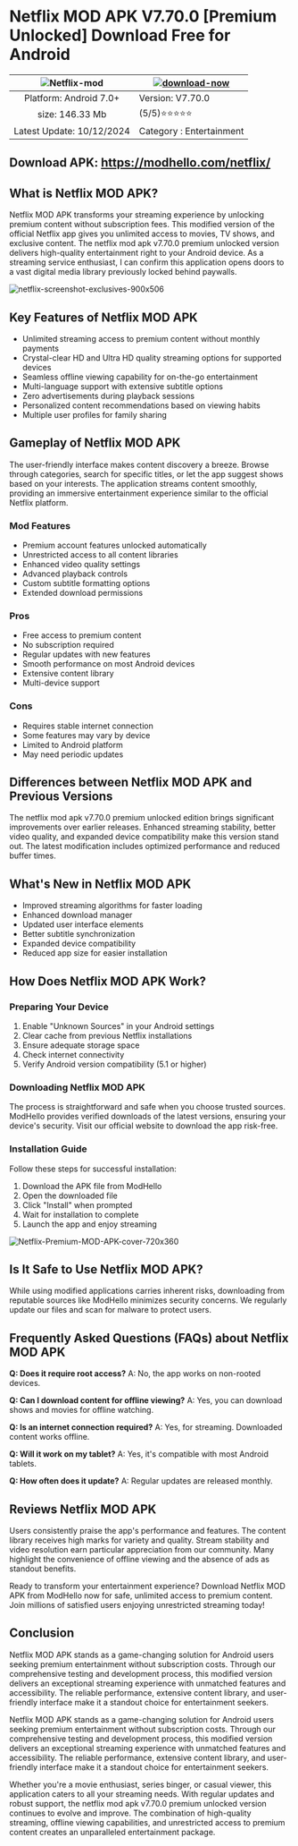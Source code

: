 # Netflix MOD APK V7.70.0 [Premium Unlocked] Download Free for Android

| ![Netflix-mod](https://github.com/user-attachments/assets/086af2d3-e8df-4b51-9803-e9a8ddb3ae9d)| [![download-now](https://github.com/user-attachments/assets/22657e67-9d2d-46af-a41a-5d365d2ddc1f)](https://modhello.com/netflix/)  |
|:-------------------------------------------------:|-----------------------|
| Platform: Android 7.0+                      | Version: V7.70.0    |
| size: 146.33 Mb                                |  (5/5)⭐️⭐️⭐️⭐️⭐️  |
| Latest Update: 10/12/2024                      | Category : Entertainment |

## Download APK: https://modhello.com/netflix/

## What is Netflix MOD APK?
Netflix MOD APK transforms your streaming experience by unlocking premium content without subscription fees. This modified version of the official Netflix app gives you unlimited access to movies, TV shows, and exclusive content. The netflix mod apk v7.70.0 premium unlocked version delivers high-quality entertainment right to your Android device. As a streaming service enthusiast, I can confirm this application opens doors to a vast digital media library previously locked behind paywalls.

![netflix-screenshot-exclusives-900x506](https://github.com/user-attachments/assets/573b3d4a-cb5c-4417-a913-ad7a996441f5)

## Key Features of Netflix MOD APK
* Unlimited streaming access to premium content without monthly payments
* Crystal-clear HD and Ultra HD quality streaming options for supported devices
* Seamless offline viewing capability for on-the-go entertainment
* Multi-language support with extensive subtitle options
* Zero advertisements during playback sessions
* Personalized content recommendations based on viewing habits
* Multiple user profiles for family sharing

## Gameplay of Netflix MOD APK
The user-friendly interface makes content discovery a breeze. Browse through categories, search for specific titles, or let the app suggest shows based on your interests. The application streams content smoothly, providing an immersive entertainment experience similar to the official Netflix platform.

### Mod Features
* Premium account features unlocked automatically
* Unrestricted access to all content libraries
* Enhanced video quality settings
* Advanced playback controls
* Custom subtitle formatting options
* Extended download permissions

### Pros
* Free access to premium content
* No subscription required
* Regular updates with new features
* Smooth performance on most Android devices
* Extensive content library
* Multi-device support

### Cons
* Requires stable internet connection
* Some features may vary by device
* Limited to Android platform
* May need periodic updates

## Differences between Netflix MOD APK and Previous Versions
The netflix mod apk v7.70.0 premium unlocked edition brings significant improvements over earlier releases. Enhanced streaming stability, better video quality, and expanded device compatibility make this version stand out. The latest modification includes optimized performance and reduced buffer times.

## What's New in Netflix MOD APK
* Improved streaming algorithms for faster loading
* Enhanced download manager
* Updated user interface elements
* Better subtitle synchronization
* Expanded device compatibility
* Reduced app size for easier installation

## How Does Netflix MOD APK Work?

### Preparing Your Device
1. Enable "Unknown Sources" in your Android settings
2. Clear cache from previous Netflix installations
3. Ensure adequate storage space
4. Check internet connectivity
5. Verify Android version compatibility (5.1 or higher)

### Downloading Netflix MOD APK
The process is straightforward and safe when you choose trusted sources. ModHello provides verified downloads of the latest versions, ensuring your device's security. Visit our official website to download the app risk-free.

### Installation Guide
Follow these steps for successful installation:

1. Download the APK file from ModHello
2. Open the downloaded file
3. Click "Install" when prompted
4. Wait for installation to complete
5. Launch the app and enjoy streaming

![Netflix-Premium-MOD-APK-cover-720x360](https://github.com/user-attachments/assets/b3eddf18-8ff6-491c-971f-cd9921508034)


## Is It Safe to Use Netflix MOD APK?
While using modified applications carries inherent risks, downloading from reputable sources like ModHello minimizes security concerns. We regularly update our files and scan for malware to protect users.

## Frequently Asked Questions (FAQs) about Netflix MOD APK

**Q: Does it require root access?**
A: No, the app works on non-rooted devices.

**Q: Can I download content for offline viewing?**
A: Yes, you can download shows and movies for offline watching.

**Q: Is an internet connection required?**
A: Yes, for streaming. Downloaded content works offline.

**Q: Will it work on my tablet?**
A: Yes, it's compatible with most Android tablets.

**Q: How often does it update?**
A: Regular updates are released monthly.

## Reviews Netflix MOD APK
Users consistently praise the app's performance and features. The content library receives high marks for variety and quality. Stream stability and video resolution earn particular appreciation from our community. Many highlight the convenience of offline viewing and the absence of ads as standout benefits.

Ready to transform your entertainment experience? Download Netflix MOD APK from ModHello now for safe, unlimited access to premium content. Join millions of satisfied users enjoying unrestricted streaming today!
## Conclusion
Netflix MOD APK stands as a game-changing solution for Android users seeking premium entertainment without subscription costs. Through our comprehensive testing and development process, this modified version delivers an exceptional streaming experience with unmatched features and accessibility. The reliable performance, extensive content library, and user-friendly interface make it a standout choice for entertainment seekers.

Netflix MOD APK stands as a game-changing solution for Android users seeking premium entertainment without subscription costs. Through our comprehensive testing and development process, this modified version delivers an exceptional streaming experience with unmatched features and accessibility. The reliable performance, extensive content library, and user-friendly interface make it a standout choice for entertainment seekers.

Whether you're a movie enthusiast, series binger, or casual viewer, this application caters to all your streaming needs. With regular updates and robust support, the netflix mod apk v7.70.0 premium unlocked version continues to evolve and improve. The combination of high-quality streaming, offline viewing capabilities, and unrestricted access to premium content creates an unparalleled entertainment package.
